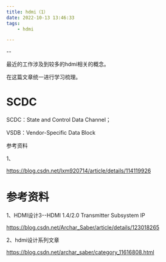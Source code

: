 ```yaml
---
title: hdmi（1）
date: 2022-10-13 13:46:33
tags:
	- hdmi

---
```


--

最近的工作涉及到较多的hdmi相关的概念。

在这篇文章统一进行学习梳理。



# SCDC

SCDC：State and Control Data Channel；

 VSDB：Vendor-Specific Data Block



参考资料

1、

https://blog.csdn.net/lxm920714/article/details/114119926

# 参考资料

1、HDMI设计3--HDMI 1.4/2.0 Transmitter Subsystem IP

https://blog.csdn.net/Archar_Saber/article/details/123018265

2、hdmi设计系列文章

https://blog.csdn.net/archar_saber/category_11616808.html